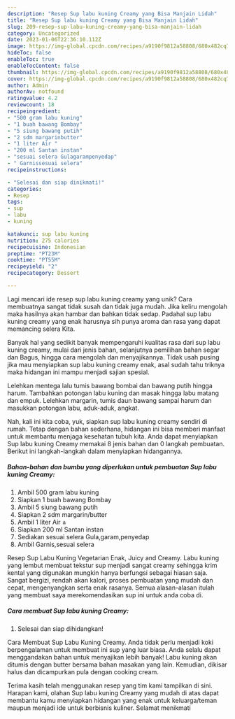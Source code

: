 ```yaml
---
description: "Resep Sup labu kuning Creamy yang Bisa Manjain Lidah"
title: "Resep Sup labu kuning Creamy yang Bisa Manjain Lidah"
slug: 209-resep-sup-labu-kuning-creamy-yang-bisa-manjain-lidah
category: Uncategorized
date: 2023-01-06T22:36:10.112Z
image: https://img-global.cpcdn.com/recipes/a9190f9812a58808/680x482cq70/sup-labu-kuning-creamy-foto-resep-utama.jpg
hideToc: false
enableToc: true
enableTocContent: false
thumbnail: https://img-global.cpcdn.com/recipes/a9190f9812a58808/680x482cq70/sup-labu-kuning-creamy-foto-resep-utama.jpg
cover: https://img-global.cpcdn.com/recipes/a9190f9812a58808/680x482cq70/sup-labu-kuning-creamy-foto-resep-utama.jpg
author: Admin
authorAv: notfound
ratingvalue: 4.2
reviewcount: 18
recipeingredient:
- "500 gram labu kuning"
- "1 buah bawang Bombay"
- "5 siung bawang putih"
- "2 sdm margarinbutter"
- "1 liter Air "
- "200 ml Santan instan"
- "sesuai selera Gulagarampenyedap"
- " Garnissesuai selera"
recipeinstructions:

- "Selesai dan siap dinikmati!"
categories:
- Resep
tags:
- sup
- labu
- kuning

katakunci: sup labu kuning 
nutrition: 275 calories
recipecuisine: Indonesian
preptime: "PT23M"
cooktime: "PT55M"
recipeyield: "2"
recipecategory: Dessert

---
```





Lagi mencari ide resep sup labu kuning creamy yang unik? Cara membuatnya sangat tidak susah dan tidak juga mudah. Jika keliru mengolah maka hasilnya akan hambar dan bahkan tidak sedap. Padahal sup labu kuning creamy yang enak harusnya sih punya aroma dan rasa yang dapat memancing selera Kita.





Banyak hal yang sedikit banyak mempengaruhi kualitas rasa dari sup labu kuning creamy, mulai dari jenis bahan, selanjutnya pemilihan bahan segar dan Bagus, hingga cara mengolah dan menyajikannya. Tidak usah pusing jika mau menyiapkan sup labu kuning creamy enak,      asal sudah tahu triknya maka hidangan ini mampu menjadi sajian spesial.














Lelehkan mentega lalu tumis bawang bombai dan bawang putih hingga harum. Tambahkan potongan labu kuning dan masak hingga labu matang dan empuk. Lelehkan margarin, tumis daun bawang sampai harum dan masukkan potongan labu, aduk-aduk, angkat.






Nah, kali ini kita coba, yuk, siapkan sup labu kuning creamy sendiri di rumah. Tetap dengan bahan sederhana, hidangan ini bisa memberi manfaat untuk membantu menjaga kesehatan tubuh kita. Anda dapat menyiapkan Sup labu kuning Creamy memakai 8 jenis bahan dan 0 langkah pembuatan. Berikut ini langkah-langkah dalam menyiapkan hidangannya.

<!--inarticleads1-->

##### Bahan-bahan dan bumbu yang diperlukan untuk pembuatan Sup labu kuning Creamy:

1. Ambil 500 gram labu kuning
1. Siapkan 1 buah bawang Bombay
1. Ambil 5 siung bawang putih
1. Siapkan 2 sdm margarin/butter
1. Ambil 1 liter Air ±
1. Siapkan 200 ml Santan instan
1. Sediakan sesuai selera Gula,garam,penyedap
1. Ambil  Garnis,sesuai selera


Resep Sup Labu Kuning Vegetarian Enak, Juicy and Creamy. Labu kuning yang lembut membuat tekstur sup menjadi sangat creamy sehingga krim kental yang digunakan mungkin hanya berfungsi sebagai hiasan saja. Sangat bergizi, rendah akan kalori, proses pembuatan yang mudah dan cepat, mengenyangkan serta enak rasanya. Semua alasan-alasan itulah yang membuat saya merekomendasikan sup ini untuk anda coba di. 

<!--inarticleads2-->

##### Cara membuat Sup labu kuning Creamy:


1. Selesai dan siap dihidangkan!

Cara Membuat Sup Labu Kuning Creamy. Anda tidak perlu menjadi koki berpengalaman untuk membuat ini sup yang luar biasa. Anda selalu dapat menggandakan bahan untuk menyajikan lebih banyak! Labu kuning akan ditumis dengan butter bersama bahan masakan yang lain. Kemudian, dikisar halus dan dicampurkan pula dengan cooking cream. 

Terima kasih telah menggunakan resep yang tim kami tampilkan di sini. Harapan kami, olahan Sup labu kuning Creamy yang mudah di atas dapat membantu kamu menyiapkan hidangan yang enak untuk keluarga/teman maupun menjadi ide untuk berbisnis kuliner. Selamat menikmati
